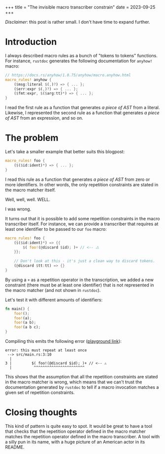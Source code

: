 +++
title = "The invisible macro transcriber constrain"
date = 2023-09-25
+++

_Disclaimer_: this post is rather small. I don't have time to expand further.

# Introduction

I always described macro rules as a bunch of "tokens to tokens" functions.
For instance, `rustdoc` generates the following documentation for `anyhow!`
macro:

```rust
// https://docs.rs/anyhow/1.0.75/anyhow/macro.anyhow.html
macro_rules! anyhow {
    ($msg:literal $(,)?) => { ... };
    ($err:expr $(,)?) => { ... };
    ($fmt:expr, $($arg:tt)*) => { ... };
}
```

I read the first rule as a function that generates _a piece of AST_ from a
literal. Likewise, I represented the second rule as a function that generates
_a piece of AST_ from an expression, and so on.

# The problem

Let's take a smaller example that better suits this blogpost:

```rust
macro_rules! foo {
    ($($id:ident)*) => { ... };
}
```

I read this rule as a function that generates _a piece of AST_ from zero or more
identifiers. In other words, the only repetition constraints are stated in the
macro matcher itself.

Well, well, well. WELL.

I was wrong.

It turns out that it is possible to add some repetition constraints in the macro
transcriber itself. For instance, we can provide a transcriber that requires at
least one identifier to be passed to our `foo` macro:

```rust
macro_rules! foo {
    ($($id:ident)*) => {{
        $( foo!(@discard $id); )+ // <-- ⚠️
    }};
    
    // Don't look at this - it's just a clean way to discard tokens.
    (@discard $tt:tt) => {}
}
```

By using a `+` as a repetition operator in the transcription, we added a new
constraint (there must be at least one identifier) that is not represented in
the macro matcher (and not shown in `rustdoc`).

Let's test it with different amounts of identifiers:

```rust
fn main() {
    foo!();
    foo!(a);
    foo!(a b);
    foo!(a b c);
}
```

Compiling this emits the following error ([playground link]):

[playground link]: https://play.rust-lang.org/?gist=30e50b882b3b373ceb3bd9b9a3ca31d9

```
error: this must repeat at least once
 --> src/main.rs:3:10
  |
3 |         $( foo!(@discard $id); )+ // <-- ⚠️
  |          ^^^^^^^^^^^^^^^^^^^^^^^
```

This shows that the assumption that all the repetition constraints are stated in
the macro matcher is wrong, which means that we can't trust the documentation
generated by `rustdoc` to tell if a macro invocation matches a given set of
repetition constraints.

# Closing thoughts

This kind of pattern is quite easy to spot. It would be great to have a tool
that checks that the repetition operator defined in the macro matcher matches
the repetition operator defined in the macro transcriber. A tool with a silly
pun in its name, with a huge picture of an American actor in its README.
